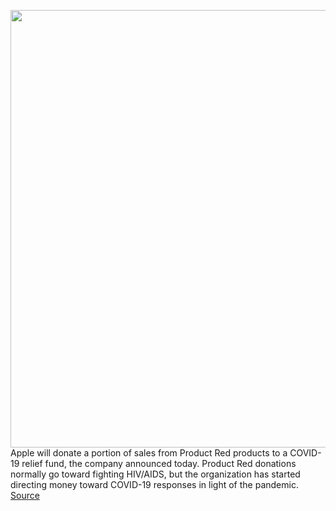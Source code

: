 <img src='https://cdn.vox-cdn.com/thumbor/KqbMWGnUsFojNKvDOesn1xIv_XE=/0x0:2524x1432/1200x800/filters:focal(1061x515:1463x917)/cdn.vox-cdn.com/uploads/chorus_image/image/66658764/Screen_Shot_2020_04_15_at_4.13.10_PM.0.png' width='700px' /><br/>
Apple will donate a portion of sales from Product Red products to a COVID-19 relief fund, the company announced today. Product Red donations normally go toward fighting HIV/AIDS, but the organization has started directing money toward COVID-19 responses in light of the pandemic.
<a href='https://www.theverge.com/2020/4/15/21222717/apple-product-red-coronavirus-donations-announced'> Source <a/>